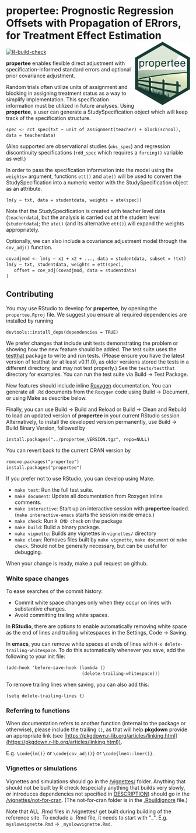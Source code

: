 
# propertee: **P**rognostic **R**egression **O**ffsets with **P**ropagation of **ER**rors, for **T**reatment **E**ffect **E**stimation <img src="man/figures/logo.png" align="right" alt="propertee website" style="width: 150px;"/>

<!-- badges: start -->
[![R-build-check](https://github.com/benbhansen-stats/propertee/workflows/R-build-check/badge.svg)](https://github.com/benbhansen-stats/propertee/actions)
<!-- badges: end -->

**propertee** enables flexible direct adjustment with specification-informed standard errors
and optional prior covariance adjustment.

Random trials often utilize units of assignment and blocking in assigning
treatment status as a way to simplify implementation. This specification information
must be utilized in future analyses. Using **propertee**, a user can generate a
StudySpecification object which will keep track of the specification structure.

    spec <- rct_spec(txt ~ unit_of_assignment(teacher) + block(school), data = teacherdata)

(Also supported are observational studies (`obs_spec`) and regression
discontinuity specifications (`rdd_spec` which requires a `forcing()` variable as
well.)

In order to pass the specification information into the model using the `weights=`
argument, functions `ett()` and `ate()` will be used to convert the StudySpecification into
a numeric vector with the StudySpecification object as an attribute.

    lm(y ~ txt, data = studentdata, weights = ate(spec))

Note that the StudySpecification is created with teacher level data (`teacherdata`), but the
analysis is carried out at the student level (`studentdata`); the `ate()` (and
its alternative `ett()`) will expand the weights appropriately.

Optionally, we can also include a covariance adjustment model through the
`cov_adj()` function.

    covadjmod <- lm(y ~ x1 + x2 + ..., data = studentdata, subset = !txt)
    lm(y ~ txt, studentdata, weights = ett(spec),
       offset = cov_adj(covadjmod, data = studentdata)
    )

## Contributing

You may use RStudio to develop for **propertee**, by opening the `propertee.Rproj` file.
We suggest you ensure all required dependencies are installed by running

    devtools::install_deps(dependencies = TRUE)

We prefer changes that include unit tests demonstrating the problem or showing
how the new feature should be added. The test suite uses the
[testthat](https://github.com/hadley/test_that) package to write and run tests.
(Please ensure you have the latest version of testthat (or at least v0.11.0), as
older versions stored the tests in a different directory, and may not test
properly.) See the `tests/testthat` directory for examples. You can run the test
suite via Build -> Test Package.

New features should include inline [Roxygen](http://roxygen.org/) documentation.
You can generate all `.Rd` documents from the `Roxygen` code using Build ->
Document, or using Make as describe below.

Finally, you can use Build -> Build and Reload or Build -> Clean and Rebuild to
load an updated version of **propertee** in your current RStudio session.
Alternatively, to install the developed version permanently, use Build -> Build
Binary Version, followed by

    install.packages("../propertee_VERSION.tgz", repo=NULL)

You can revert back to the current CRAN version by

    remove.packages("propertee")
    install.packages("propertee")

If you prefer not to use RStudio, you can develop using Make.

- `make test`: Run the full test suite.
- `make document`: Update all documentation from Roxygen inline comments.
- `make interactive`: Start up an interactive session with **propertee** loaded.
  (`make interactive-emacs` starts the session inside emacs.)
- `make check`: Run `R CMD check` on the package
- `make build`: Build a binary package.
- `make vignette`: Builds any vignettes in `vignettes/` directory
- `make clean`: Removes files built by `make vignette`, `make document` or `make
   check`. Should not be generally necessary, but can be useful for debugging.

When your change is ready, make a pull request on github.

### White space changes

To ease searches of the commit history:

- Commit white space changes only when they occur on lines with substantive
  changes.
- Avoid committing trailing white spaces.

In **RStudio**, there are options to enable automatically removing white space
as the end of lines and trailing whitespaces in the Settings, Code -> Saving.

In **emacs**, you can remove white spaces at ends of lines with `M-x
delete-trailing-whitespace`. To do this automatically whenever you save, add the
following to your init file:

    (add-hook 'before-save-hook (lambda ()
                                 (delete-trailing-whitespace)))

To remove trailing lines when saving, you can also add this:

    (setq delete-trailing-lines t)


### Referring to functions

When documentation refers to another function (internal to the package or
otherwise), please include the trailing `()`, as that will help **pkgdown**
provide an appropriate link (see
[https://pkgdown.r-lib.org/articles/linking.html](https://pkgdown.r-lib.org/articles/linking.html)).

E.g. `\code{lm()}` or `\code{cov_adj()}` or `\code{lme4::lmer()}`.

### Vignettes or simulations

Vignettes and simulations should go in the
[/vignettes/](https://github.com/benbhansen-stats/propertee/tree/main/vignettes)
folder. Anything that should not be built by R check (especially anything that
builds very slowly, or introduces dependencies not specified in
[DESCRIPTION](https://github.com/benbhansen-stats/propertee/blob/main/DESCRIPTION))
should go in the
[/vignettes/not-for-cran](https://github.com/benbhansen-stats/propertee/tree/main/vignettes/not-for-cran).
(The not-for-cran folder is in the
[.Rbuildignore](https://github.com/benbhansen-stats/propertee/blob/main/.Rbuildignore)
file.)

Note that ALL .Rmd files in /vignettes/ get built during building of the
reference site. To exclude a .Rmd file, it needs to start with "_". E.g.
`myslowvignette.Rmd` -> `_myslowvignette.Rmd`.
